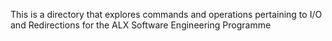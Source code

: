 This is a directory that explores commands and operations pertaining to I/O and Redirections for the ALX Software Engineering Programme

